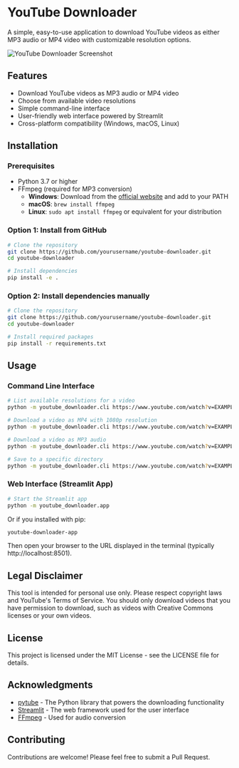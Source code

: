 # YouTube Downloader

A simple, easy-to-use application to download YouTube videos as either MP3 audio or MP4 video with customizable resolution options.

![YouTube Downloader Screenshot](assets/screenshot.png)

## Features

- Download YouTube videos as MP3 audio or MP4 video
- Choose from available video resolutions
- Simple command-line interface
- User-friendly web interface powered by Streamlit
- Cross-platform compatibility (Windows, macOS, Linux)

## Installation

### Prerequisites

- Python 3.7 or higher
- FFmpeg (required for MP3 conversion)
  - **Windows**: Download from the [official website](https://ffmpeg.org/download.html) and add to your PATH
  - **macOS**: `brew install ffmpeg`
  - **Linux**: `sudo apt install ffmpeg` or equivalent for your distribution

### Option 1: Install from GitHub

```bash
# Clone the repository
git clone https://github.com/yourusername/youtube-downloader.git
cd youtube-downloader

# Install dependencies
pip install -e .
```

### Option 2: Install dependencies manually

```bash
# Clone the repository
git clone https://github.com/yourusername/youtube-downloader.git
cd youtube-downloader

# Install required packages
pip install -r requirements.txt
```

## Usage

### Command Line Interface

```bash
# List available resolutions for a video
python -m youtube_downloader.cli https://www.youtube.com/watch?v=EXAMPLE --list-resolutions

# Download a video as MP4 with 1080p resolution
python -m youtube_downloader.cli https://www.youtube.com/watch?v=EXAMPLE --format mp4 --resolution 1080p

# Download a video as MP3 audio
python -m youtube_downloader.cli https://www.youtube.com/watch?v=EXAMPLE --format mp3

# Save to a specific directory
python -m youtube_downloader.cli https://www.youtube.com/watch?v=EXAMPLE --output ~/Downloads
```

### Web Interface (Streamlit App)

```bash
# Start the Streamlit app
python -m youtube_downloader.app
```

Or if you installed with pip:

```bash
youtube-downloader-app
```

Then open your browser to the URL displayed in the terminal (typically http://localhost:8501).

## Legal Disclaimer

This tool is intended for personal use only. Please respect copyright laws and YouTube's Terms of Service. You should only download videos that you have permission to download, such as videos with Creative Commons licenses or your own videos.

## License

This project is licensed under the MIT License - see the LICENSE file for details.

## Acknowledgments

- [pytube](https://github.com/pytube/pytube) - The Python library that powers the downloading functionality
- [Streamlit](https://streamlit.io/) - The web framework used for the user interface
- [FFmpeg](https://ffmpeg.org/) - Used for audio conversion

## Contributing

Contributions are welcome! Please feel free to submit a Pull Request.
